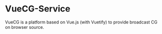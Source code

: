 # VueCG-Service

VueCG is a platform based on Vue.js (with Vuetify) to provide broadcast CG on browser source.
